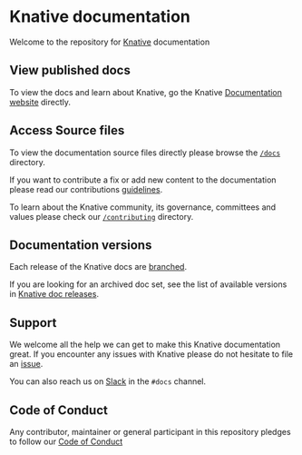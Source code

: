 # Knative documentation

Welcome to the repository for [Knative](https://knative.dev) documentation

## View published docs

To view the docs and learn about Knative, go the Knative [Documentation website](https://www.knative.dev/docs) directly.

## Access Source files

To view the documentation source files directly please browse the [`/docs`](./docs) directory.

If you want to contribute a fix or add new content to the documentation please read our contributions [guidelines](./contributing/DOCS-CONTRIBUTING.md).

To learn about the Knative community, its governance, committees and values please check our [`/contributing`](./contributing) directory.

## Documentation versions

Each
release of the Knative docs are
[branched](https://github.com/knative/docs/branches).

If you are looking for an
archived doc set, see the list of available versions in
[Knative doc releases](./doc-releases.md).

## Support

We welcome all the help we can get to make this Knative documentation great. If you encounter any issues with Knative please do not hesitate to file an [issue](https://github.com/knative/docs/issues/new/choose).

You can also reach us on [Slack](https://knative.slack.com/) in the `#docs` channel.

## Code of Conduct

Any contributor, maintainer or general participant in this repository pledges to follow our [Code of Conduct](./contributing/CODE_OF_CONDUCT.md)